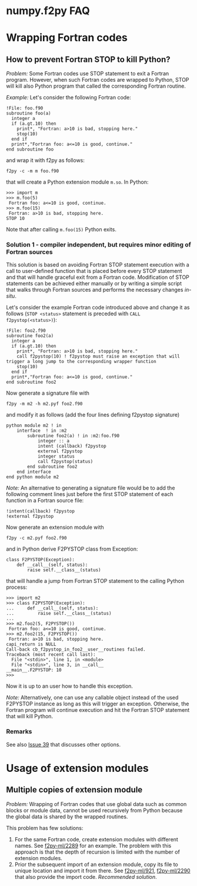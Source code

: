 <h1>numpy.f2py FAQ</h1>


# Wrapping Fortran codes #

## How to prevent Fortran STOP to kill Python? ##

_Problem:_ Some Fortran codes use STOP statement to exit a Fortran program. However, when such Fortran codes are wrapped to Python, STOP will kill also Python program that called the corresponding Fortran routine.

_Example:_ Let's consider the following Fortran code:
```
!File: foo.f90
subroutine foo(a)
  integer a
  if (a.gt.10) then
    print*, "Fortran: a>10 is bad, stopping here."
    stop(10)
  end if
  print*,"Fortran foo: a<=10 is good, continue."
end subroutine foo
```
and wrap it with f2py as follows:
```
f2py -c -m m foo.f90
```
that will create a Python extension module `m.so`.
In Python:
```
>>> import m
>>> m.foo(5)
 Fortran foo: a<=10 is good, continue.
>>> m.foo(15)
 Fortran: a>10 is bad, stopping here.
STOP 10
```
Note that after calling `m.foo(15)` Python exits.

### Solution 1 - compiler independent, but requires minor editing of Fortran sources ###

This solution is based on avoiding Fortran STOP statement execution with a call to user-defined function that is placed before every STOP statement and that will handle graceful exit from a Fortran code. Modification of STOP statements can be achieved either manually or by writing a simple script that walks through Fortran sources and performs the necessary changes _in-situ_.

Let's consider the example Fortran code introduced above and change it as follows (`STOP <status>` statement is preceded with `CALL f2pystop(<status>)`):
```
!File: foo2.f90
subroutine foo2(a)
  integer a
  if (a.gt.10) then
    print*, "Fortran: a>10 is bad, stopping here."
    call f2pystop(10) ! f2pystop must raise an exception that will trigger a long jump to the corresponding wrapper function
    stop(10)
  end if
  print*,"Fortran foo: a<=10 is good, continue."
end subroutine foo2
```
Now generate a signature file with
```
f2py -m m2 -h m2.pyf foo2.f90
```
and modify it as follows (add the four lines defining f2pystop signature)
```
python module m2 ! in 
    interface  ! in :m2
        subroutine foo2(a) ! in :m2:foo.f90
            integer :: a
            intent (callback) f2pystop
            external f2pystop
            integer status
            call f2pystop(status)
        end subroutine foo2
    end interface 
end python module m2
```

_Note:_ An alternative to generating a signature file would be to add the following comment lines just before the first STOP statement of each function in a Fortran source file:
```
!intent(callback) f2pystop
!external f2pystop
```

Now generate an extension module with
```
f2py -c m2.pyf foo2.f90
```
and in Python derive F2PYSTOP class from Exception:
```
class F2PYSTOP(Exception):
    def __call__(self, status):
        raise self.__class__(status)
```
that will handle a jump from Fortran STOP statement to the calling Python process:
```
>>> import m2
>>> class F2PYSTOP(Exception):
...     def __call__(self, status):
...         raise self.__class__(status)
... 
>>> m2.foo2(5, F2PYSTOP())
 Fortran foo: a<=10 is good, continue.
>>> m2.foo2(15, F2PYSTOP())
 Fortran: a>10 is bad, stopping here.
capi_return is NULL
Call-back cb_f2pystop_in_foo2__user__routines failed.
Traceback (most recent call last):
  File "<stdin>", line 1, in <module>
  File "<stdin>", line 3, in __call__
__main__.F2PYSTOP: 10
>>> 
```
Now it is up to an user how to handle this exception.

_Note:_ Alternatively, one can use any callable object instead of the used F2PYSTOP instance as long as this will trigger an exception. Otherwise, the Fortran program will continue execution and hit the Fortran STOP statement that will kill Python.

### Remarks ###

See also [Issue 39](https://code.google.com/p/f2py/issues/detail?id=39) that discusses other options.


# Usage of extension modules #

## Multiple copies of extension module ##

_Problem:_ Wrapping of Fortran codes that use global data such as common blocks or module data, cannot be used recursively from Python because the global data is shared by the wrapped routines.

This problem has few solutions:
  1. For the same Fortran code, create extension modules with different names. See  [f2py-ml/2289](http://cens.ioc.ee/pipermail/f2py-users/2011-December/002289.html) for an example. The problem with this approach is that the depth of recursion is limited with the number of extension modules.
  1. Prior the subsequent import of an extension module, copy its file to unique location and import it from there. See [f2py-ml/921](http://cens.ioc.ee/pipermail/f2py-users/2004-September/000921.html), [f2py-ml/2290](http://cens.ioc.ee/pipermail/f2py-users/2011-December/002290.html) that also provide the import code. _Recommended solution_.